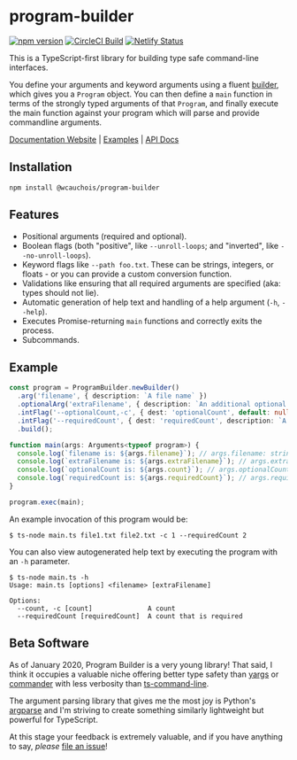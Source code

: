 # program-builder

[![npm version](https://badge.fury.io/js/%40wcauchois%2Fprogram-builder.svg)](https://badge.fury.io/js/%40wcauchois%2Fprogram-builder)
[![CircleCI Build](https://circleci.com/gh/wcauchois/program-builder.svg?style=svg)](https://circleci.com/gh/wcauchois/program-builder)
[![Netlify Status](https://api.netlify.com/api/v1/badges/94ea0766-b340-442e-a052-067c72c9e252/deploy-status)](https://app.netlify.com/sites/program-builder/deploys)

This is a TypeScript-first library for building type safe command-line interfaces.

You define your arguments and keyword arguments using a fluent [builder](https://en.wikipedia.org/wiki/Builder_pattern), which gives you a `Program` object. You can then define a `main` function in terms of the strongly typed arguments of that `Program`, and finally execute the main function against your program which will parse and provide commandline arguments.

[Documentation Website](https://program-builder.js.org) | [Examples](https://program-builder.js.org/docs/examples) | [API Docs](https://program-builder.js.org/docs/api/program-builder)

## Installation

```
npm install @wcauchois/program-builder
```

## Features

- Positional arguments (required and optional).
- Boolean flags (both "positive", like `--unroll-loops`; and "inverted", like `--no-unroll-loops`).
- Keyword flags like `--path foo.txt`. These can be strings, integers, or floats - or you can provide
  a custom conversion function.
- Validations like ensuring that all required arguments are specified (aka: types should not lie).
- Automatic generation of help text and handling of a help argument (`-h`, `--help`).
- Executes Promise-returning `main` functions and correctly exits the process.
- Subcommands.

## Example

```typescript
const program = ProgramBuilder.newBuilder()
  .arg('filename', { description: `A file name` })
  .optionalArg('extraFilename', { description: `An additional optional file name`})
  .intFlag('--optionalCount,-c', { dest: 'optionalCount', default: null, description: `A count` })
  .intFlag('--requiredCount', { dest: 'requiredCount', description: `A count that is required` })
  .build();

function main(args: Arguments<typeof program>) {
  console.log(`filename is: ${args.filename}`); // args.filename: string
  console.log(`extraFilename is: ${args.extraFilename}`); // args.extraFilename: string | null
  console.log(`optionalCount is: ${args.count}`); // args.optionalCount: number | null
  console.log(`requiredCount is: ${args.requiredCount}`); // args.requiredCount: number
}

program.exec(main);
```

An example invocation of this program would be:

```
$ ts-node main.ts file1.txt file2.txt -c 1 --requiredCount 2
```

You can also view autogenerated help text by executing the program with an `-h` parameter.

```
$ ts-node main.ts -h
Usage: main.ts [options] <filename> [extraFilename]

Options:
  --count, -c [count]              A count
  --requiredCount [requiredCount]  A count that is required
```

## Beta Software

As of January 2020, Program Builder is a very young library! That said, I think it occupies a valuable
niche offering better type safety than [yargs](https://www.npmjs.com/package/yargs) or
[commander](https://www.npmjs.com/package/commander) with less verbosity than
[ts-command-line](https://www.npmjs.com/package/@microsoft/ts-command-line).

The argument parsing library that gives me the most joy is Python's [argparse](https://docs.python.org/3/library/argparse.html)
and I'm striving to create something similarly lightweight but powerful for TypeScript.

At this stage your feedback is extremely valuable, and if you have
anything to say, _please_ [file an issue](https://github.com/wcauchois/program-builder/issues/new)!